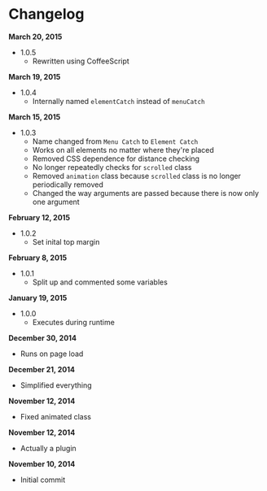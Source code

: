 Changelog
==========

**March 20, 2015**
+ 1.0.5
  + Rewritten using CoffeeScript

**March 19, 2015**
+ 1.0.4
  + Internally named `elementCatch` instead of `menuCatch`

**March 15, 2015**
+ 1.0.3
  + Name changed from `Menu Catch` to `Element Catch`
  + Works on all elements no matter where they're placed
  + Removed CSS dependence for distance checking
  + No longer repeatedly checks for `scrolled` class
  + Removed `animation` class because `scrolled` class is no longer periodically removed
  + Changed the way arguments are passed because there is now only one argument

**February 12, 2015**
+ 1.0.2
  + Set inital top margin

**February 8, 2015**
+ 1.0.1
  + Split up and commented some variables

**January 19, 2015**
+ 1.0.0
  + Executes during runtime

**December 30, 2014**
+ Runs on page load

**December 21, 2014**
+ Simplified everything

**November 12, 2014**
+ Fixed animated class

**November 12, 2014**
+ Actually a plugin

**November 10, 2014**
+ Initial commit
